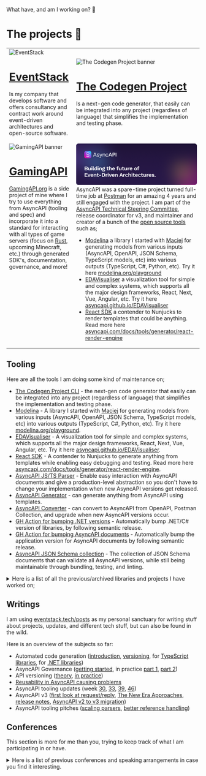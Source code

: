 What have, and am I working on? 👀

# The projects 🔭

<table style="table-layout: fixed; width: 100%;">
  <tr>
    <td>
      <img src="https://github.com/user-attachments/assets/f1dd3b47-4481-42a4-ac8a-63d9547a5a01" alt="EventStack"/>
      <h1><a href="https://eventstack.tech">EventStack</a></h1><p>Is my company that develops software and offers consultancy and contract work around event-driven architectures and open-source software.</p>
    </td>
    <td>
      <img src="https://github.com/user-attachments/assets/5a839f64-8ed3-49fe-84e2-899cbd7d5027" alt="The Codegen Project banner"/>
      <h1><a href="https://github.com/the-codegen-project/">The Codegen Project</a></h1><p>Is a next-gen code generator, that easily can be integrated into any project (regardless of language) that simplifies the implementation and testing phase.</td>
  </tr>
  <tr style="vertical-align: top;">
    <td>
      <img src="https://github.com/user-attachments/assets/7f7424be-d981-494d-9f50-8ed32a87198d" alt="GamingAPI banner"/>
      <h1><a href="https://github.com/GamingAPI/">GamingAPI</a></h1><p><a href="https://gamingapi.org/">GamingAPI.org</a> is a side project of mine where I try to use everything from AsyncAPI (tooling and spec) and incorporate it into a standard for interacting with all types of game servers (focus on <a href="https://rust.facepunch.com/">Rust</a>, upcoming Minecraft, etc.) through generated SDK's, documentation, governance, and more!</p>
    </td>
    <td>
      <img src="asyncapi.png" alt="AsyncAPI logo"/>AsyncAPI was a spare-time project turned full-time job at <a href="https://www.postman.com/">Postman</a> for an amazing 4 years and still engaged with the project. I am part of the <a href="https://www.asyncapi.com/community/tsc">AsyncAPI Technical Steering Committee</a>, release coordinator for v3, and maintainer and creator of a bunch of the <a href="https://github.com/orgs/asyncapi/repositories">open source tools</a> such as;</br>
      <ul>
        <li><a href="https://github.com/asyncapi/modelina">Modelina</a> a library I started with <a href="https://github.com/magicmatatjahu">Maciej</a> for generating models from various inputs (AsyncAPI, OpenAPI, JSON Schema, TypeScript models, etc) into various outputs (TypeScript, C#, Python, etc). Try it here <a href="https://modelina.org/playground">modelina.org/playground</a></li>
        <li><a href="https://github.com/asyncapi/EDAVisualiser/">EDAVisualiser</a> a visualization tool for simple and complex systems, which supports all the major design frameworks, React, Next, Vue, Angular, etc. Try it here <a href="https://asyncapi.github.io/EDAVisualiser">asyncapi.github.io/EDAVisualiser</a></li>
        <li><a href="https://github.com/asyncapi/generator-react-sdk">React SDK</a> a contender to Nunjucks to render templates that could be anything. Read more here <a href="https://www.asyncapi.com/docs/tools/generator/react-render-engine">asyncapi.com/docs/tools/generator/react-render-engine</a></li>
      </ul>
    </td>
  </tr>
</table>

## Tooling
Here are all the tools I am doing some kind of maintenance on;

- <a href="https://github.com/the-codegen-project/cli">The Codegen Project CLI</a> - the next-gen code generator that easily can be integrated into any project (regardless of language) that simplifies the implementation and testing phase.
- <a href="https://github.com/asyncapi/modelina">Modelina</a> - A library I started with <a href="https://github.com/magicmatatjahu">Maciej</a> for generating models from various inputs (AsyncAPI, OpenAPI, JSON Schema, TypeScript models, etc) into various outputs (TypeScript, C#, Python, etc). Try it here <a href="https://modelina.org/playground">modelina.org/playground</a>.
- <a href="https://github.com/asyncapi/EDAVisualiser">EDAVisualiser</a> - A visualization tool for simple and complex systems, which supports all the major design frameworks, React, Next, Vue, Angular, etc. Try it here <a href="https://asyncapi.github.io/EDAVisualiser">asyncapi.github.io/EDAVisualiser</a>.
- <a href="https://github.com/asyncapi/generator-react-sdk">React SDK</a> - A contender to Nunjucks to generate anything from templates while enabling easy debugging and testing. Read more here <a href="https://www.asyncapi.com/docs/tools/generator/react-render-engine">asyncapi.com/docs/tools/generator/react-render-engine</a>.
- <a href="https://github.com/asyncapi/parser-js">AsyncAPI JS/TS Parser</a> - Enable easy interaction with AsyncAPI documents and give a production-level abstraction so you don't have to change your implementation when new AsyncAPI versions get released. 
- <a href="https://github.com/asyncapi/generator">AsyncAPI Generator</a> - can generate anything from AsyncAPI using templates.
- <a href="https://github.com/asyncapi/converter-js">AsyncAPI Converter</a> - can convert to AsyncAPI from OpenAPI, Postman Collection, and upgrade when new AsyncAPI versions occur.
- <a href="https://github.com/jonaslagoni/gh-action-dotnet-bump">GH Action for bumping .NET versions</a> - Automatically bump .NET/C# version of libraries, by following semantic release.
- <a href="https://github.com/jonaslagoni/gh-action-asyncapi-document-bump">GH Action for bumping AsyncAPI documents</a> - Automatically bump the application version for AsyncAPI documents by following semantic release.
- <a href="https://github.com/asyncapi/spec-json-schemas">AsyncAPI JSON Schema collection</a> - The collection of JSON Schema documents that can validate all AsyncAPI versions, while still being maintainable through bundling, testing, and linting.

<details>
  <summary>Here is a list of all the previous/archived libraries and projects I have worked on;</summary>

- https://github.com/jonaslagoni/Wizard-Of-Treldan, university group project, 2d and 2 different UI games in one, with a custom game engine, written in Java.
- https://github.com/jonaslagoni/NEON, university group project, a 2d tower defense game, using OSGi to use a modular system to load and unload towers, maps, game modes, etc on the fly, build upon libgdx, written in Java.
- https://github.com/jonaslagoni/csgoLiveServer, spare time project trying to reflect what happens in a CSGO server in the web browser, first version of GamingAPI I guess.
- https://github.com/jonaslagoni/asyncapi-quicktype-template, AsyncAPI generator template to generate typed models with QuickType. 
- https://github.com/jonaslagoni/asyncapi-quicktype-filter, the core library code for the QuickType template.
- https://github.com/jonaslagoni/.NET-websocket-client-template, an old AsyncAPI generator template for generating a WebSocket wrapper in .NET.
- https://github.com/jonaslagoni/ts-websocket-server-template, an old AsyncAPI generator template for generating a WebSocket wrapper in TypeScript.
- https://github.com/jonaslagoni/Java-to-JSON-Schema, a JSON Schema draft-7 DSL for writing JSON Schema through code in Java. 
- https://github.com/jonaslagoni/Java-to-AsyncAPI, an AsyncAPI DSL for writing AsyncAPI documents through code in Java. Uses the JSON Schema variant as well internally to define payloads.
- https://github.com/asyncapi/dotnet-nats-template, an AsyncAPI template for generating .NET/C# NATS code, superseded by [The Codegen Project](https://github.com/the-codegen-project/cli/)
- https://github.com/asyncapi/ts-nats-template, an AsyncAPI template for generating TypeScript NATS code, superseded by [The Codegen Project](https://github.com/the-codegen-project/cli/)

</details>

## Writings
I am using [eventstack.tech/posts](https://eventstack.tech/posts) as my personal sanctuary for writing stuff about projects, updates, and different tech stuff, but can also be found in the wild.

Here is an overview of the subjects so far:
- Automated code generation ([introduction](https://eventstack.tech/posts/automated-utopia), [versioning](https://eventstack.tech/posts/automated-utopia-versioning), for [TypeScript libraries](https://eventstack.tech/posts/automated-utopia-typescript), for [.NET libraries](https://eventstack.tech/posts/automated-utopia-dotnet))
- AsyncAPI Governance ([getting started](https://eventstack.tech/posts/getting-started-with-governance), in practice [part 1](https://eventstack.tech/posts/enforcing-consistency-guidelines-part-1), [part 2](https://eventstack.tech/posts/enforcing-consistency-guidelines-part-2))
- API versioning ([theory](https://eventstack.tech/posts/versioning-is-easy), [in practice](https://eventstack.tech/posts/asyncapi-versioning-in-practice))
- [Reusability in AsyncAPI causing problems](https://eventstack.tech/posts/reusability-causing-problems)
- AsyncAPI tooling updates (week [30](https://eventstack.tech/posts/asyncapi-tooling-update-1), [33](https://eventstack.tech/posts/asyncapi-tooling-update-week-33), [39](https://eventstack.tech/posts/asyncapi-tooling-update-week-39), [46](https://eventstack.tech/posts/asyncapi-tooling-update-week-46))
- AsyncAPI v3 ([first look at request/reply](https://eventstack.tech/posts/asyncapi-v3-request-reply), [The New Era Approaches](https://www.asyncapi.com/blog/the-new-era-approaches), [release notes](https://www.asyncapi.com/blog/release-notes-3.0.0), [AsyncAPI v2 to v3 migration](https://www.asyncapi.com/docs/migration/migrating-to-v3)) 
- AsyncAPI tooling pitches ([scaling parsers](https://eventstack.tech/posts/pitch-scaling-parsers), [better reference handling](https://eventstack.tech/posts/pitch-reference-tools))

## Conferences
This section is more for me than you, trying to keep track of what I am participating in or have.

<details>
  <summary>Here is a list of previous conferences and speaking arrangements in case you find it interesting.</summary>
  
- (speaking) APIDays conference Helsinki, 2024, in-person, gave a talk about `Navigating the jungle of the AsyncAPI Ecosystem`
- (speaking) AsyncAPI conference, at Sngular Madrid, 2023, in-person (watch the recording here: https://www.youtube.com/live/FN5eR1Zqh9c?si=A4gxOaJlHCg4ID3P&t=7038)
- (participating) AsyncAPI conference, at IBM London, 2023, in-person
- (speaking) APIDays Paris 2022, in-person, gave a talk about `AsyncAPI and schema format complexity`
- (participating) GOTO Copenhagen 2022, in-person
- (participating) Digital Transformation World, TMForum, Copenhagen 2022, in-person
- (speaking) AsyncAPI conference 2022, had two talks here. The two talks were `Next Generation of AsyncAPI` (watch the recording here: https://www.youtube.com/watch?v=WOMDYzHh-3w) and `The Intricacies of a Single Keyword in AsyncAPI` (watch the recording here: https://www.youtube.com/watch?v=fLAAXAXOGlE)
- (speaking) API:World 2021, online, talked about `How AsyncAPI can enhance your developer experience`
- (speaking) APIDays Interface 2021, online, talked about `How AsyncAPI can enhance your developer experience`. Watch the recording here: https://www.youtube.com/watch?v=W7L0ryT3Qmo
- (participating) Info Security Denmark 2021, in-person
- (participating) APIDays Paris 2019, in-person, invitation by [Fran](https://github.com/fmvilas)
- (participating) Info Security Denmark 2019, in-person

</details>
